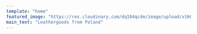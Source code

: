 ```yaml
---
template: "home"
featured_image: "https://res.cloudinary.com/dq104qc4m/image/upload/v1606464958/craftsmanjohn_ueg0i3.jpg"
main_text: "Leathergoods from Poland"
---
```

